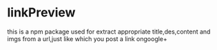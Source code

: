 # linkPreview
this is a npm package used for extract appropriate title,des,content and imgs from a url,just like which you post a link ongoogle+

